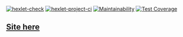 [![hexlet-check](https://github.com/Againfacewar/php-project-57/actions/workflows/hexlet-check.yml/badge.svg)](https://github.com/Againfacewar/php-project-57/actions/workflows/hexlet-check.yml)
[![hexlet-project-ci](https://github.com/Againfacewar/php-project-57/actions/workflows/hexlet-project-ci.yml/badge.svg)](https://github.com/Againfacewar/php-project-57/actions/workflows/hexlet-project-ci.yml)
[![Maintainability](https://api.codeclimate.com/v1/badges/2ba9eab0fa5d03a1bf14/maintainability)](https://codeclimate.com/github/Againfacewar/php-project-57/maintainability)
[![Test Coverage](https://api.codeclimate.com/v1/badges/2ba9eab0fa5d03a1bf14/test_coverage)](https://codeclimate.com/github/Againfacewar/php-project-57/test_coverage)
## [Site here](https://php-project-57-5xs8.onrender.com)